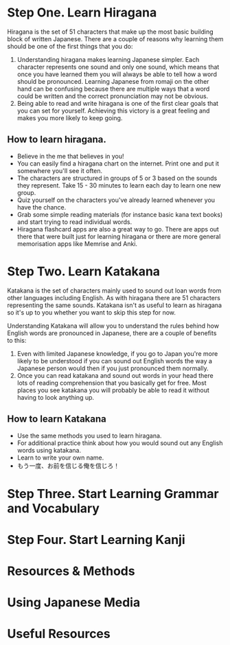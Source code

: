 # Step One. Learn Hiragana

Hiragana is the set of 51 characters that make up the most basic building block of written Japanese. There are a couple of reasons why learning them should be one of the first things that you do:

1. Understanding hiragana makes learning Japanese simpler. Each character represents one sound and only one sound, which means that once you have learned them you will always be able to tell how a word should be pronounced. Learning Japanese from romaji on the other hand can be confusing because there are multiple ways that a word could be written and the correct pronunciation may not be obvious.
2. Being able to read and write hiragana is one of the first clear goals that you can set for yourself. Achieving this victory is a great feeling and makes you more likely to keep going.

## How to learn hiragana.

- Believe in the me that believes in you!
- You can easily find a hiragana chart on the internet. Print one and put it somewhere you'll see it often.
- The characters are structured in groups of 5 or 3 based on the sounds they represent. Take 15 - 30 minutes to learn each day to learn one new group.
- Quiz yourself on the characters you've already learned whenever you have the chance.
- Grab some simple reading materials (for instance basic kana text books) and start trying to read individual words.
- Hiragana flashcard apps are also a great way to go. There are apps out there that were built just for learning hiragana or there are more general memorisation apps like Memrise and Anki.

# Step Two. Learn Katakana

Katakana is the set of characters mainly used to sound out loan words from other languages including English. As with hiragana there are 51 characters representing the same sounds. Katakana isn't as useful to learn as hiragana so it's up to you whether you want to skip this step for now.

Understanding Katakana will allow you to understand the rules behind how English words are pronounced in Japanese, there are a couple of benefits to this:

1. Even with limited Japanese knowledge, if you go to Japan you're more likely to be understood if you can sound out English words the way a Japanese person would then if you just pronounced them normally.
2. Once you can read katakana and sound out words in your head there lots of reading comprehension that you basically get for free. Most places you see katakana you will probably be able to read it without having to look anything up.

## How to learn Katakana

- Use the same methods you used to learn hiragana.
- For additional practice think about how you would sound out any English words using katakana.
- Learn to write your own name.
- もう一度、お前を信じる俺を信じろ！

# Step Three. Start Learning Grammar and Vocabulary

# Step Four. Start Learning Kanji

# Resources & Methods

# Using Japanese Media

# Useful Resources



